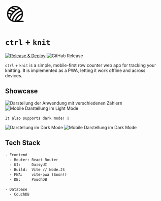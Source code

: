 <img width="64" alt="Logo" src="public/android-chrome-192x192.png" />

# `ctrl` + `knit`

[![Release & Deploy](https://github.com/cubexy/ctrl-knit/actions/workflows/release.yml/badge.svg)](https://github.com/cubexy/ctrl-knit/actions/workflows/release.yml)
![GitHub Release](https://img.shields.io/github/v/release/cubexy/ctrl-knit?include_prereleases&sort=date)


`ctrl` + `knit` is a simple, mobile-first row counter web app for tracking your knitting. It is implemented as a PWA, letting it work offline and across devices.

## Showcase

<img width="900" alt="Darstellung der Anwendung mit verschiedenen Zählern" src="https://github.com/user-attachments/assets/c81a0c87-6982-4b3a-8702-f2280927b0b3" />
<img width="450" alt="Mobile Darstellung im Light Mode" src="https://github.com/user-attachments/assets/b1b6f5f5-7d20-4765-8dc4-91554c96d628" />

`It also supports dark mode! 🌚`

<img width="900" alt="Darstellung im Dark Mode" src="https://github.com/user-attachments/assets/c2cc8b6d-f08a-4bac-a4ee-12dad89623bb" />
<img width="450" alt="Mobile Darstellung im Dark Mode" src="https://github.com/user-attachments/assets/653a9a04-c684-4a0e-9fa2-44e90aa6bfb3" />

## Tech Stack

```
- Frontend
  - Router: React Router
  - UI:     DaisyUI
  - Build:  Vite // Node.JS
  - PWA:    vite-pwa (Soon!)
  - DB:     PouchDB

- Database
  - CouchDB
```
